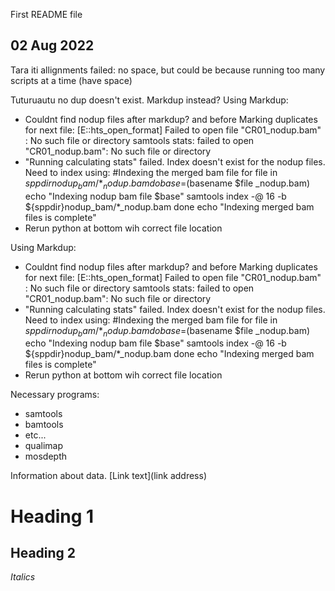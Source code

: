 First README file


## 02 Aug 2022
Tara iti allignments failed: no space, but could be because running too many scripts at a time (have space)

Tuturuautu no dup doesn't exist. Markdup instead?
Using Markdup:
- Couldnt find nodup files after markdup? and before Marking duplicates for next file:
    [E::hts_open_format] Failed to open file "CR01_nodup.bam" : No such file or directory
    samtools stats: failed to open "CR01_nodup.bam": No such file or directory
- "Running calculating stats" failed. Index doesn't exist for the nodup files. Need to index using:
#Indexing the merged bam file
for file in ${sppdir}nodup_bam/*_nodup.bam
do
        base=$(basename $file _nodup.bam)
        echo "Indexing nodup bam file $base"
        samtools index -@ 16 -b ${sppdir}nodup_bam/*_nodup.bam
done
echo "Indexing merged bam files is complete"
- Rerun python at bottom wih correct file location

Using Markdup:
- Couldnt find nodup files after markdup? and before Marking duplicates for next file:
    [E::hts_open_format] Failed to open file "CR01_nodup.bam" : No such file or directory
    samtools stats: failed to open "CR01_nodup.bam": No such file or directory
- "Running calculating stats" failed. Index doesn't exist for the nodup files. Need to index using:
#Indexing the merged bam file
for file in ${sppdir}nodup_bam/*_nodup.bam
do
        base=$(basename $file _nodup.bam)
        echo "Indexing nodup bam file $base"
        samtools index -@ 16 -b ${sppdir}nodup_bam/*_nodup.bam
done
echo "Indexing merged bam files is complete"
- Rerun python at bottom wih correct file location



Necessary programs:
- samtools
- bamtools
- etc...
- qualimap
- mosdepth

Information about data.
[Link text](link address)

# Heading 1
## Heading 2
*Italics*
